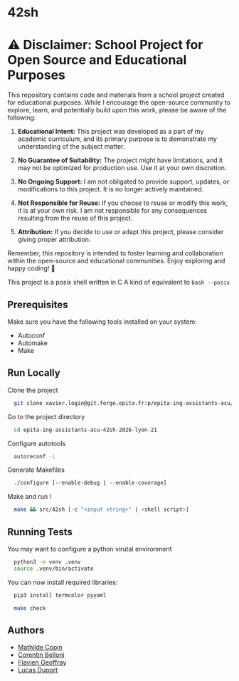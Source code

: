 
# 42sh

# ⚠️ Disclaimer: School Project for Open Source and Educational Purposes

This repository contains code and materials from a school project created for educational purposes. While I encourage the open-source community to explore, learn, and potentially build upon this work, please be aware of the following:

1. **Educational Intent:** This project was developed as a part of my academic curriculum, and its primary purpose is to demonstrate my understanding of the subject matter.

2. **No Guarantee of Suitability:** The project might have limitations, and it may not be optimized for production use. Use it at your own discretion.

3. **No Ongoing Support:** I am not obligated to provide support, updates, or modifications to this project. It is no longer actively maintained.

4. **Not Responsible for Reuse:** If you choose to reuse or modify this work, it is at your own risk. I am not responsible for any consequences resulting from the reuse of this project.

5. **Attribution:** If you decide to use or adapt this project, please consider giving proper attribution.

Remember, this repository is intended to foster learning and collaboration within the open-source and educational communities. Enjoy exploring and happy coding! 🚀

This project is a posix shell written in C
A kind of equivalent to `bash --posix`

## Prerequisites

Make sure you have the following tools installed on your system:
- Autoconf
- Automake
- Make

## Run Locally

Clone the project

```bash
  git clone xavier.login@git.forge.epita.fr:p/epita-ing-assistants-acu/42sh-2026/epita-ing-assistants-acu-42sh-2026-lyon-21.git
```

Go to the project directory

```bash
  cd epita-ing-assistants-acu-42sh-2026-lyon-21
```

Configure autotools

```bash
  autoreconf -i
```

Generate Makefiles

```bash
  ./configure [--enable-debug | --enable-coverage]
```

Make and run !

```bash
  make && src/42sh [-c "<input string>" | <shell script>]
```
## Running Tests

You may want to configure a python virutal environment
```bash
  python3 -m venv .venv
  source .venv/bin/activate
```

You can now install required libraries:
```bash
  pip3 install termcolor pyyaml
```

```bash
  make check
```

## Authors

- [Mathilde Copin](mathilde.copin@epita.fr)
- [Corentin Belloni](corentin.belloni@epita.fr)
- [Flavien Geoffray](flavien.geoffray@epita.fr)
- [Lucas Duport](lucas.duport@epita.fr)
